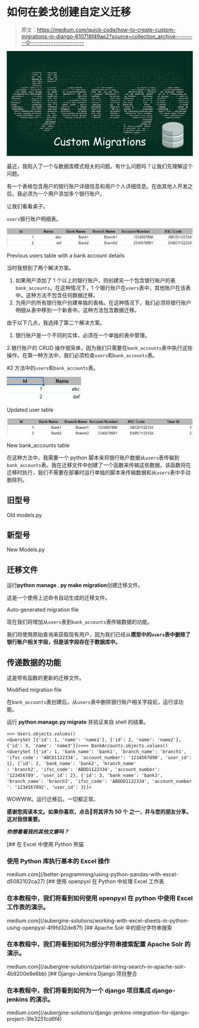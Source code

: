 # 如何在姜戈创建自定义迁移

> 原文：<https://medium.com/quick-code/how-to-create-custom-migrations-in-django-610718f49ae2?source=collection_archive---------0----------------------->

![](img/7e5767bdcc23965f2cf46c642a7c78ea.png)

最近，我陷入了一个与数据库模式相关的问题。有什么问题吗？让我们先理解这个问题。

有一个表格包含用户的银行账户详细信息和用户个人详细信息。在由其他人开发之后，我必须为一个用户添加多个银行账户。

让我们看看桌子。

`users`银行账户明细表。

![](img/fcdcaed55672ef15dcd1770cff9d5776.png)

Previous users table with a bank account details

当时我想到了两个解决方案。

1.  如果用户添加了 1 个以上的银行账户，则创建另一个包含银行账户的表`bank_accounts`。在这种情况下，1 个银行账户在`users`表中，其他账户在该表中。这种方法不包含任何数据迁移。
2.  为用户的所有银行账户创建单独的表格。在这种情况下，我们必须将银行账户明细从表中移到一个新表中。这种方法包含数据迁移。

由于以下几点，我选择了第二个解决方案。

1.  银行账户是一个不同的实体，必须在一个单独的表中管理。

2.银行账户的 CRUD 操作很简单，因为我们只需要在`bank_accounts`表中执行这些操作。在第一种方法中，我们必须检查`users`和`bank_accounts`表。

#2 方法中的`users`和`bank_accounts`表。

![](img/05bef42d6529e00b86d569ed9216b328.png)

Updated user table

![](img/5faf66f34e6bb8b32f7edc7d0fe9c2b3.png)

New bank_accounts table

在这种方法中，我需要一个 python 脚本来将银行账户数据从`users`表传输到`bank_accounts`表。我在迁移文件中创建了一个函数来传输这些数据。该函数将在迁移时执行，我们不需要在部署时运行单独的脚本来传输数据和从`users`表中手动删除列。

## 旧型号

Old models.py

## 新型号

New Models.py

## 迁移文件

运行**python manage . py make migration**创建迁移文件。

这是一个使用上述命令自动生成的迁移文件。

Auto-generated migration file

现在我们将增加从`users`表到`bank_accounts`表传输数据的功能。

我们将使用原始查询来获取现有用户，因为我们已经从**模型中的`users`表中删除了银行账户相关字段，但是该字段存在于数据库中。**

## 传递数据的功能

这是带有函数的更新的迁移文件。

Modified migration file

在`bank_accounts`表创建后，从`users`表中删除银行账户相关字段前，运行该功能。

运行 **python manage.py migrate** 并验证来自 shell 的结果。

```
>>> Users.objects.values()
<QuerySet [{'id': 1, 'name': 'name1'}, {'id': 2, 'name': 'name2'}, {'id': 3, 'name': 'name3'}]>>>> BankAccounts.objects.values()
<QuerySet [{'id': 1, 'bank_name': 'bank1', 'branch_name': 'branch1', 'ifsc_code': 'ABCD1122334', 'account_number': '1234567890', 'user_id': 1}, {'id': 2, 'bank_name': 'bank2', 'branch_name'
: 'branch2', 'ifsc_code': 'ABDD1122334', 'account_number': '123456789', 'user_id': 2}, {'id': 3, 'bank_name': 'bank3', 'branch_name': 'branch3', 'ifsc_code': 'ABDDD1122334', 'account_number
': '1234567892', 'user_id': 3}]>
```

WOWWW。运行迁移后，一切都正常。

**感谢您阅读本文。如果你喜欢，点击👏将其评为 50 个** **之一，并与您的朋友分享。这对我很重要。**

***你想看看我的其他文章吗？***

[](/better-programming/using-python-pandas-with-excel-d5082102ca27) [## 在 Excel 中使用 Python 熊猫

### 使用 Python 库执行基本的 Excel 操作

medium.com](/better-programming/using-python-pandas-with-excel-d5082102ca27) [](/aubergine-solutions/working-with-excel-sheets-in-python-using-openpyxl-4f9fd32de87f) [## 使用 openpyxl 在 Python 中处理 Excel 工作表

### 在本教程中，我们将看到如何使用 openpyxl 在 python 中使用 Excel 工作表的演示。

medium.com](/aubergine-solutions/working-with-excel-sheets-in-python-using-openpyxl-4f9fd32de87f) [](/aubergine-solutions/partial-string-search-in-apache-solr-4b9200e8e6bb) [## Apache Solr 中的部分字符串搜索

### 在本教程中，我们将看到如何为部分字符串搜索配置 Apache Solr 的演示。

medium.com](/aubergine-solutions/partial-string-search-in-apache-solr-4b9200e8e6bb) [](/aubergine-solutions/django-jenkins-integration-for-django-project-3fe3251cd6f4) [## Django-Jenkins Django 项目整合

### 在本教程中，我们将看到如何为一个 django 项目集成 django-jenkins 的演示。

medium.com](/aubergine-solutions/django-jenkins-integration-for-django-project-3fe3251cd6f4)